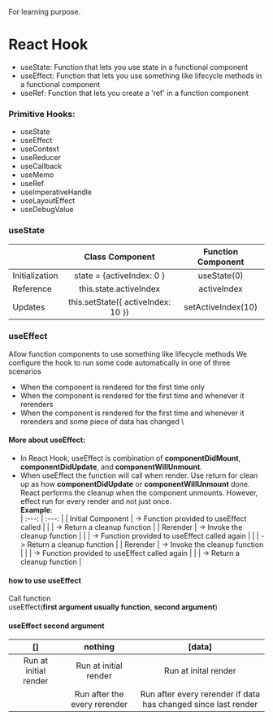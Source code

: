 For learning purpose.

# React Hook
- useState: Function that lets you use state in a functional component
- useEffect: Function that lets you use something like lifecycle methods in a functional component
- useRef: Function that lets you create a 'ref' in a function component

### Primitive Hooks:
- useState
- useEffect
- useContext
- useReducer
- useCallback
- useMemo
- useRef
- useImperativeHandle
- useLayoutEffect
- useDebugValue

### useState
|  | Class Component | Function Component |
| --- | :---: | :---: |
| Initialization | state = {activeIndex: 0 } | useState(0) |
| Reference | this.state.activeIndex | activeIndex |
| Updates | this.setState({ activeIndex: 10 }) | setActiveIndex(10) |

### useEffect
Allow function components to use something like lifecycle methods
We configure the hook to run some code automatically in one of three scenarios
- When the component is rendered for the first time only
- When the component is rendered for the first time and whenever it rerenders
- When the component is rendered for the first time and whenever it rerenders and some piece of data has changed
\
#### More about useEffect:
- In React Hook, useEffect is combination of **componentDidMount**, **componentDidUpdate**, and **componentWillUnmount**.
- When useEffect the function will call when render. Use return for clean up as how **componentDidUpdate** or **componentWillUnmount** done. React performs the cleanup when the component unmounts. However, effect run for every render and not just once.\
**Example**:\
| :---: | :---: |
| Initial Component | -> Function provided to useEffect called |
|  | -> Return a cleanup function |
| Rerender | -> Invoke the cleanup function |
|  | -> Function provided to useEffect called again |
|  | -> Return a cleanup function |
| Rerender | -> Invoke the cleanup function |
|  | -> Function provided to useEffect called again |
|  | -> Return a cleanup function |

#### how to use useEffect
Call function\
useEffect(**first argument usually function**, **second argument**)

#### useEffect second argument
| [] | nothing | [data] |
| :---: | :---: | :---: |
| Run at initial render | Run at initial render | Run at inital render |
|    | Run after the every rerender | Run after every rerender if data has changed since last render |